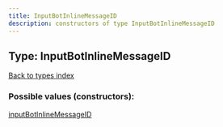 ```yaml
---
title: InputBotInlineMessageID
description: constructors of type InputBotInlineMessageID
---
```

## Type: InputBotInlineMessageID  
[Back to types index](index.md)



### Possible values (constructors):

[inputBotInlineMessageID](../constructors/inputBotInlineMessageID.md)  

